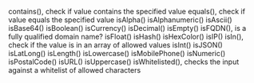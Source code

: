 
contains(), check if value contains the specified value
equals(), check if value equals the specified value
isAlpha()
isAlphanumeric()
isAscii()
isBase64()
isBoolean()
isCurrency()
isDecimal()
isEmpty()
isFQDN(), is a fully qualified domain name?
isFloat()
isHash()
isHexColor()
isIP()
isIn(), check if the value is in an array of allowed values
isInt()
isJSON()
isLatLong()
isLength()
isLowercase()
isMobilePhone()
isNumeric()
isPostalCode()
isURL()
isUppercase()
isWhitelisted(), checks the input against a whitelist of allowed characters
